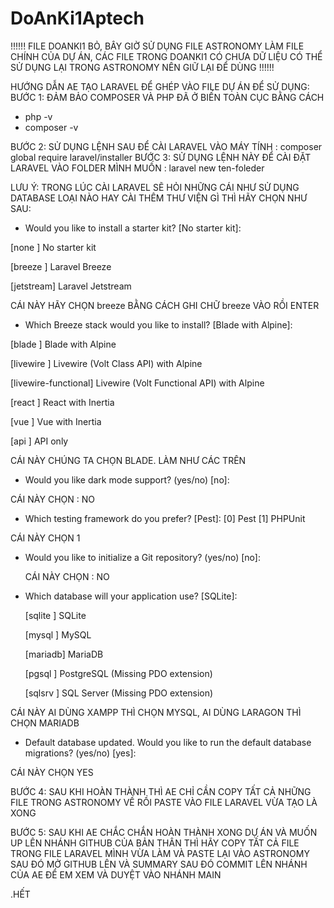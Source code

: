 # DoAnKi1Aptech


!!!!!!  FILE DOANKI1 BỎ, BÂY GIỜ SỬ DỤNG FILE ASTRONOMY LÀM FILE CHÍNH CỦA DỰ ÁN, CÁC FILE TRONG DOANKI1 CÓ CHƯA DỮ LIỆU CÓ THỂ SỬ DỤNG LẠI TRONG ASTRONOMY NÊN GIỮ LẠI ĐỂ DÙNG !!!!!!


HƯỚNG DẪN AE TẠO LARAVEL ĐỂ GHÉP VÀO FILE DỰ ÁN ĐỂ SỬ DỤNG:
BƯỚC 1: ĐẢM BẢO COMPOSER VÀ PHP ĐÃ Ở BIẾN TOÀN CỤC BẰNG CÁCH
- php -v
- composer -v

BƯỚC 2: SỬ DỤNG LỆNH SAU ĐỂ CÀI LARAVEL VÀO MÁY TÍNH : composer global require laravel/installer
BƯỚC 3: SỬ DỤNG LỆNH NÀY ĐỂ CÀI ĐẶT LARAVEL VÀO FOLDER MÌNH MUỐN : laravel new ten-foleder

LƯU Ý: TRONG LÚC CÀI LARAVEL SẼ HỎI NHỮNG CÁI NHƯ SỬ DỤNG DATABASE LOẠI NÀO HAY CÀI THÊM THƯ VIỆN GÌ THÌ HÃY CHỌN NHƯ SAU:

-  Would you like to install a starter kit? [No starter kit]:

  [none     ] No starter kit

  [breeze   ] Laravel Breeze
  
  [jetstream] Laravel Jetstream
  

CÁI NÀY HÃY CHỌN breeze BẰNG CÁCH GHI CHỮ breeze VÀO RỒI ENTER

-  Which Breeze stack would you like to install? [Blade with Alpine]:

  [blade              ] Blade with Alpine

  [livewire           ] Livewire (Volt Class API) with Alpine
  
  [livewire-functional] Livewire (Volt Functional API) with Alpine
  
  [react              ] React with Inertia
  
  [vue                ] Vue with Inertia
  
  [api                ] API only
  

CÁI NÀY CHÚNG TA CHỌN BLADE. LÀM NHƯ CÁC TRÊN

- Would you like dark mode support? (yes/no) [no]:

CÁI NÀY CHỌN : NO

- Which testing framework do you prefer? [Pest]:
  [0] Pest
  [1] PHPUnit

CÁI NÀY CHỌN 1

- Would you like to initialize a Git repository? (yes/no) [no]:

  CÁI NÀY CHỌN : NO

- Which database will your application use? [SQLite]:

  [sqlite ] SQLite
  
  [mysql  ] MySQL
  
  [mariadb] MariaDB
  
  [pgsql  ] PostgreSQL (Missing PDO extension)
  
  [sqlsrv ] SQL Server (Missing PDO extension)
  

CÁI NÀY AI DÙNG XAMPP THÌ CHỌN MYSQL, AI DÙNG LARAGON THÌ CHỌN MARIADB

- Default database updated. Would you like to run the default database migrations? (yes/no) [yes]:

CÁI NÀY CHỌN YES



BƯỚC 4: SAU KHI HOÀN THÀNH THÌ AE CHỈ CẦN COPY TẤT CẢ NHỮNG FILE TRONG ASTRONOMY VỀ RỒI PASTE VÀO FILE LARAVEL VỪA TẠO LÀ XONG

BƯỚC 5: SAU KHI AE CHẮC CHẮN HOÀN THÀNH XONG DỰ ÁN VÀ MUỐN UP LÊN NHÁNH GITHUB CỦA BẢN THÂN THÌ HÃY COPY TẤT CẢ FILE TRONG FILE LARAVEL MÌNH VỪA LÀM VÀ PASTE LẠI VÀO ASTRONOMY SAU ĐÓ MỞ GITHUB LÊN VÀ SUMMARY SAU ĐÓ COMMIT LÊN NHÁNH CỦA AE ĐỂ EM XEM VÀ DUYỆT VÀO NHÁNH MAIN

.HẾT
